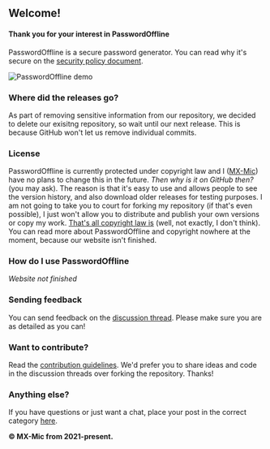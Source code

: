 ## Welcome!
#### Thank you for your interest in PasswordOffline
PasswordOffline is a secure password generator. You can read why it's secure on the [security policy document](https://github.com/MX-Mic/PasswordOffline/security/policy).

![PasswordOffline demo](https://mx-mic.github.io/passwordoffline/res/img/home/250298342-bcd94b7c-dd01-48a5-aac8-2ebf738f4bde.png)

### Where did the releases go?
As part of removing sensitive information from our repository, we decided to delete our exisitng repository, so wait until our next release. This is because GitHub won't let us remove individual commits.

### License
PasswordOffline is currently protected under copyright law and I ([MX-Mic](https://github.com/MX-Mic)) have no plans to change this in the future. _Then why is it on GitHub then?_ (you may ask). The reason is that it's easy to use and allows people to see the version history, and also download older releases for testing purposes. I am not going to take you to court for forking my repository (if that's even possible), I just won't allow you to distribute and publish your own versions or copy my work. [That's all copyright law is](https://www.gov.uk/copyright) (well, not exactly, I don't think). You can read more about PasswordOffline and copyright nowhere at the moment, because our website isn't finished.

### How do I use PasswordOffline
_Website not finished_

### Sending feedback
You can send feedback on the [discussion thread](https://github.com/MX-Mic/PasswordOffline/discussions/new?category=feedback). Please make sure you are as detailed as you can!

### Want to contribute?
Read the [contribution guidelines](https://github.com/MX-Mic/PasswordOffline/blob/main/contributing.md). We'd prefer you to share ideas and code in the discussion threads over forking the repository. Thanks!

### Anything else?
If you have questions or just want a chat, place your post in the correct category [here](https://github.com/MX-Mic/PasswordOffline/discussions).

**© MX-Mic from 2021-present.**
